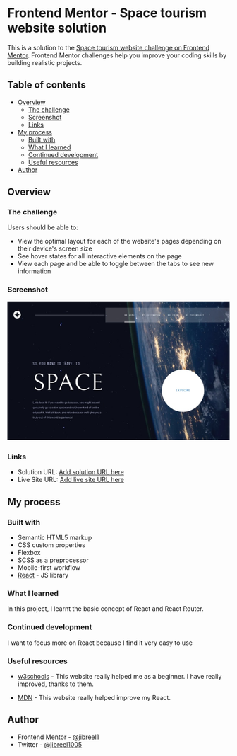 # Frontend Mentor - Space tourism website solution

This is a solution to the [Space tourism website challenge on Frontend Mentor](https://www.frontendmentor.io/challenges/space-tourism-multipage-website-gRWj1URZ3). Frontend Mentor challenges help you improve your coding skills by building realistic projects.

## Table of contents

-  [Overview](#overview)
   -  [The challenge](#the-challenge)
   -  [Screenshot](#screenshot)
   -  [Links](#links)
-  [My process](#my-process)
   -  [Built with](#built-with)
   -  [What I learned](#what-i-learned)
   -  [Continued development](#continued-development)
   -  [Useful resources](#useful-resources)
-  [Author](#author)

## Overview

### The challenge

Users should be able to:

-  View the optimal layout for each of the website's pages depending on their device's screen size
-  See hover states for all interactive elements on the page
-  View each page and be able to toggle between the tabs to see new information

### Screenshot

![](./screenshot.jpg)

### Links

-  Solution URL: [Add solution URL here](https://github.com/jibreel1/space-tourism-app)
-  Live Site URL: [Add live site URL here](https://space-travel-app.netlify.app/)

## My process

### Built with

-  Semantic HTML5 markup
-  CSS custom properties
-  Flexbox
-  SCSS as a preprocessor
-  Mobile-first workflow
-  [React](https://reactjs.org/) - JS library

### What I learned

In this project, I learnt the basic concept of React and React Router.

### Continued development

I want to focus more on React because I find it very easy to use

### Useful resources

-  [w3schools](https://www.w3schools.com) - This website really helped me as a beginner. I have really improved, thanks to them.

-  [MDN](developer.mozilla.org) - This website really helped improve my React.

## Author

-  Frontend Mentor - [@jibreel1](https://www.frontendmentor.io/profile/jibreel1)
-  Twitter - [@jibreel1005](https://www.twitter.com/jibreel1005)
